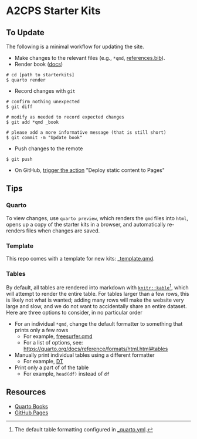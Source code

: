 # A2CPS Starter Kits

## To Update

The following is a minimal workflow for updating the site. 

* Make changes to the relevant files (e.g., `*qmd`, [references.bib](references.bib)).
* Render book ([docs](https://quarto.org/docs/projects/quarto-projects.html))

```{shell}
# cd [path to starterkits] 
$ quarto render
```
* Record changes with `git`

```{shell}
# confirm nothing unexpected
$ git diff

# modify as needed to record expected changes
$ git add *qmd _book

# please add a more informative message (that is still short)
$ git commit -m "Update book"
```

* Push changes to the remote

```{shell}
$ git push
```

* On GitHub, [trigger the action](https://docs.github.com/en/actions/managing-workflow-runs-and-deployments/managing-workflow-runs/manually-running-a-workflow) "Deploy static content to Pages"

## Tips

### Quarto

To view changes, use `quarto preview`, which renders the `qmd` files into `html`, opens up a copy of the starter kits in a browser, and automatically re-renders files when changes are saved.

### Template

This repo comes with a template for new kits: [_template.qmd](_template.qmd).

### Tables

By default, all tables are rendered into markdown with [`knitr::kable`](https://bookdown.org/yihui/rmarkdown-cookbook/kable.html)[^kable], which will attempt to render the entire table. For tables larger than a few rows, this is likely not what is wanted; adding many rows will make the website very large and slow, and we do not want to accidentally share an entire dataset. Here are three options to consider, in no particular order

- For an individual `*qmd`, change the default formatter to something that prints only a few rows 
  - For example, [freesurfer.qmd](freesurfer.qmd)
  - For a list of options, see: https://quarto.org/docs/reference/formats/html.html#tables
- Manually print individual tables using a different formatter 
  - For example, [DT](https://rstudio.github.io/DT/)
- Print only a part of of the table
  - For example, `head(df)` instead of `df`

[^kable]: The default table formatting configured in [_quarto.yml](starterkits/_quarto.yml).

## Resources

- [Quarto Books](https://quarto.org/docs/books/)
- [GitHub Pages](https://pages.github.com/)

